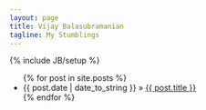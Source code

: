 ```yaml
---
layout: page
title: Vijay Balasubramanian
tagline: My Stumblings
---
```

{% include JB/setup %}



<ul class="posts">
  {% for post in site.posts %}
    <li><span>{{ post.date | date_to_string }}</span> &raquo; <a href="{{ BASE_PATH }}{{ post.url }}">{{ post.title }}</a></li>
  {% endfor %}
</ul>



